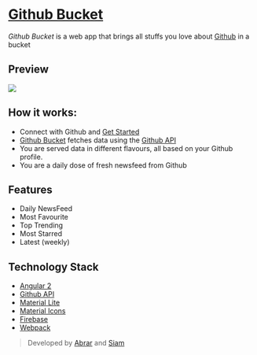 
# [Github Bucket](http://sherlock.2016.angularattack.io/)

*Github Bucket* is a web app that brings all stuffs you love about [Github](https://github.com/) in a bucket

## Preview

![](https://raw.githubusercontent.com/rumblex/angularattack2016-sherlock/master/demo2.PNG?token=ALOLTpVFlgxXb3J7MA8DgxwTjY8u7VAuks5XQkE6wA%3D%3D)

## How it works:

  - Connect with Github and [Get Started](http://sherlock.2016.angularattack.io/)
  - [Github Bucket](http://sherlock.2016.angularattack.io/) fetches data using the [Github API](https://developer.github.com/v3/)
  - You are served data in different flavours, all based on your Github profile.
  - You are a daily dose of fresh newsfeed from Github

## Features

  - Daily NewsFeed
  - Most Favourite
  - Top Trending
  - Most Starred
  - Latest (weekly)

## Technology Stack

  - [Angular 2](https://angular.io/)
  - [Github API](https://developer.github.com/v3/)
  - [Material Lite](https://getmdl.io/started/)
  - [Material Icons](https://design.google.com/icons/)
  - [Firebase](https://www.firebase.com/)
  - [Webpack](https://webpack.github.io/)

> Developed by [Abrar](https://github.com/abrarShariar) and [Siam](https://github.com/SiamRafsunjani)
